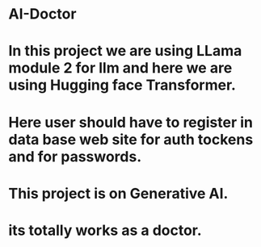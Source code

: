 # AI-Doctor 
# In this project we are using LLama module 2 for llm and here we are using Hugging face Transformer.
# Here user should have to register in data base web site for auth tockens and for passwords. 
# This project is on Generative AI.
# its totally works as a doctor. 
